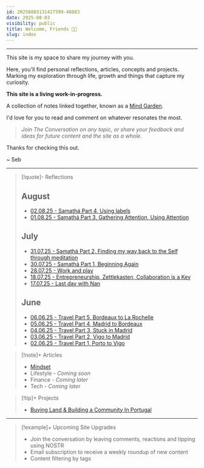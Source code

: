 ```yaml
---
id: 20250803131427599-40883
date: 2025-08-03
visibility: public
title: Welcome, Friends 👋🏼
slug: index
---
```

---

This site is my space to share my journey with you.

Here, you'll find personal reflections, articles, concepts and projects. Marking my exploration through life, growth and things that capture my curiosity.

**This site is a living work-in-progress.**

A collection of notes linked together, known as a [Mind Garden](/1--🌐--Atlas/Dots/Concepts/Mind-Garden).

I'd love for you to read and comment on whatever resonates the most.

>*Join The Conversation on any topic, or share your feedback and ideas for future content and the site as a whole.*

Thanks for checking this out.

~ Seb

---

> [!quote]-  Reflections
>
>## August
>
>- [02.08.25 - Samathá Part 4, Using labels](/2--🗓️--Calendar/📘-Journals/2025/August/02.08.25---Samathá-Part-4,-Using-labels)
>- [01.08.25 - Samathá Part 3, Gathering Attention, Using Attention](/2--🗓️--Calendar/📘-Journals/2025/August/01.08.25---Samathá-Part-3,-Gathering-Attention,-Using-Attention)
>
> ## July
>- [31.07.25 - Samathá Part 2, Finding my way back to the Self through meditation](/2--🗓️--Calendar/📘-Journals/2025/July/31.07.25---Samathá-Part-2,-Finding-my-way-back-to-the-Self-through-meditation)
>- [30.07.25 - Samathá Part 1, Beginning Again](/2--🗓️--Calendar/📘-Journals/2025/July/30.07.25---Samathá-Part-1,-Beginning-Again)
>- [28.07.25 - Work and play](/2--🗓️--Calendar/📘-Journals/2025/July/28.07.25---Work-and-play)
>- [18.07.25 - Entrepreneurship, Zettlekasten, Collaboration is a Key](/2--🗓️--Calendar/📘-Journals/2025/July/18.07.25---Entrepreneurship,-Zettlekasten,-Collaboration-is-a-Key)
>- [17.07.25 - Last day with Nan](/2--🗓️--Calendar/📘-Journals/2025/July/17.07.25---Last-day-with-Nan)
>
> ## June
>
>- [06.06.25 - Travel Part 5, Bordeaux to La Rochelle](/2--🗓️--Calendar/📘-Journals/2025/June/06.06.25---Travel-Part-5,-Bordeaux-to-La-Rochelle)
>- [05.06.25 - Travel Part 4, Madrid to Bordeaux](/2--🗓️--Calendar/📘-Journals/2025/June/05.06.25---Travel-Part-4,-Madrid-to-Bordeaux)
>- [04.06.25 - Travel Part 3, Stuck in Madrid](/2--🗓️--Calendar/📘-Journals/2025/June/04.06.25---Travel-Part-3,-Stuck-in-Madrid)
>- [03.06.25 - Travel Part 2, Vigo to Madrid](/2--🗓️--Calendar/📘-Journals/2025/June/03.06.25---Travel-Part-2,-Vigo-to-Madrid)
>- [02.06.25 - Travel Part 1, Porto to Vigo](/2--🗓️--Calendar/📘-Journals/2025/June/02.06.25---Travel-Part-1,-Porto-to-Vigo)


> [!note]+ Articles
> 
> - [Mindset](/1--🌐--Atlas/Maps/Mindset-Newsletter-MOC) 
> - Lifestyle - *Coming soon*
> - Finance  - *Coming later*
> - Tech - *Coming later*


> [!tip]+ Projects
> 
> - [Buying Land & Building a Community In Portugal](/3--⚡--Efforts/Ongoing/Community-&-Land/Buying-Land-&-Building-a-Community-In-Portugal)


---


> [!example]+ Upcoming Site Upgrades
> 
> - Join the conversation by leaving comments, reactions and tipping using NOSTR
> - Email subscription to receive a weekly roundup of new content
> - Content filtering by tags
